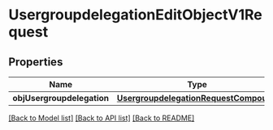# UsergroupdelegationEditObjectV1Request

## Properties
Name | Type | Description | Notes
------------ | ------------- | ------------- | -------------
**objUsergroupdelegation** | [**UsergroupdelegationRequestCompound**](UsergroupdelegationRequestCompound.md) |  | 

[[Back to Model list]](../README.md#documentation-for-models) [[Back to API list]](../README.md#documentation-for-api-endpoints) [[Back to README]](../README.md)


